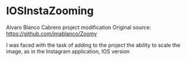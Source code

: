# IOSInstaZooming
Alvaro Blanco Cabrero project modification Original source: https://github.com/imablanco/Zoomy  

I was faced with the task of adding to the project the ability to scale the image, as in the Instagram application, IOS version

